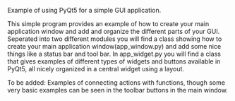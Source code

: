 
Example of using PyQt5 for a simple GUI application.

This simple program provides an example of how to create your main application window and add and organize the different parts of your GUI. 
Seperated into two different modules you will find a class showing how to create your main application window(app_window.py) and add some nice things like a status bar and tool bar. In app_widget.py you will find a class that gives examples of different types of widgets and buttons available in PyQt5, all nicely organized in a central widget using a layout. 

To be added: Examples of connecting actions with functions, though some very basic examples can be seen in the toolbar buttons in the main window. 
